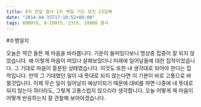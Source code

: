 ```yaml
---
title: 8차 천일 결사 1차 백일 기도 정진 23일째
date: "2014-04-15T17:10:52+09:00"
tags: 8000th, 8-100th, 23th, 10000 결사
---
```


#수행일지

오늘은 약간 들뜬 제 마음을 바라봅니다. 기운이 들떠있다보니 명상중 집중이 잘 되지 않았습니다. 왜 이렇게 마음이 떠있나 살펴보았더니 미래에 일어날들에 대한 집착이었습니다. 그 기대로 마음이 흥분된 상태였습니다. 이것도 또한 내 생각대로 되어야 한다는 집착입니다. 만약 그 기대했던 일이 내 뜻대로 되지 않는다면 이 기분이 바로 고통으로 바뀔것입니다. 이제 무슨 일이 일어날지 예상이되기 때문에 대비를 하면 나중에 내 뜻대로 되지 않는다 하더라도, 그렇게 고통스럽지 않으리라 생각합니다. 오늘 어떻게 제 마음이 어떻게 반응하는지 잘 관찰해 보아야겠습니다.

